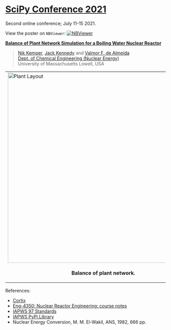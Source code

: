# [SciPy Conference 2021](https://www.scipy2021.scipy.org/schedule)

Second online conference; July 11-15 2021.

View the poster on `NBViewer`: [![NBViewer](https://raw.githubusercontent.com/jupyter/design/master/logos/Badges/nbviewer_badge.svg)](hhttps://nbviewer.jupyter.org/github/dpploy/scipy-2021/blob/main/poster.ipynb)

[**Balance of Plant Network Simulation for a Boiling Water Nuclear Reactor**](https://www.scipy2020.scipy.org/virtual-poster-session)

 >[Nik Kemper](https://github.com/nik), [Jack Kennedy](https://github.com/jack) and [Valmor F. de Almeida](https://github.com/dealmeidavf) <br>
 >[Dept. of Chemical Engineering (Nuclear Energy)](https://www.uml.edu/Engineering/Chemical/faculty/de-Almeida-Valmor.aspx) <br>
 >University of Massachusetts Lowell, USA <br>

|  |
|---|
| <img width="600" src="pics/network-0.gv.png" title="Plant Layout">|
| <p style="text-align:center;"><b>Balance of plant network.</b></p> |

References:

 + [Cortix](https://cortix.org/)
 + [Eng-4350: Nuclear Reactor Engineering: course notes](https://github.com/dpploy/engy-4350)
 + [IAPWS 97 Standards](http://www.iapws.org/relguide/IF97-Rev.html)
 + [IAPWS PyPi Library](https://pypi.org/project/iapws/)
 + Nuclear Energy Conversion, M. M. El-Wakil, ANS, 1982, 666 pp.
